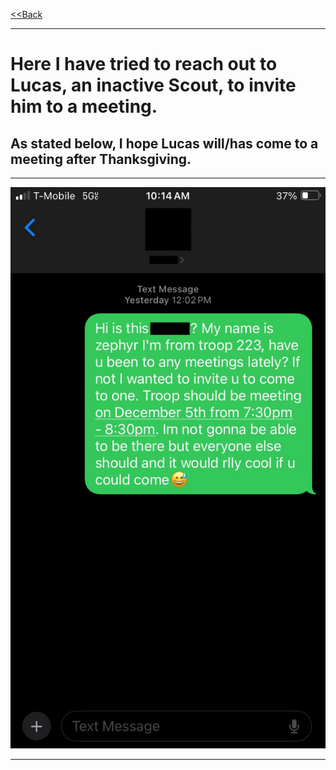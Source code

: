 <link rel="stylesheet" href="styles.css">

[<<Back](https://zephyrcarter.github.io/SCOUTHUB/FIRSTCLASS/FirstClassReqs.html)

  <hr>

# Here I have tried to reach out to Lucas, an inactive Scout, to invite him to a meeting.
## As stated below, I hope Lucas will/has come to a meeting after Thanksgiving.

  <hr>
  
<img src="https://github.com/ZephyrCarter/ZephyrCarter.github.io/blob/main/SCOUTHUB/FIRSTCLASS/FCIMGS/IMG_2918.png"/>

  <hr>




